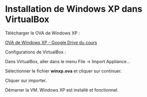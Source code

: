 # Installation de Windows XP dans VirtualBox

Télécharger le OVA de Windows XP :

[OVA de Windows XP - Google Drive du cours](https://drive.google.com/file/d/1P_PG5EDwGXc9SRRxUOW6yzm0a9-EJeCZ/view?usp=sharing)

Configurations de VirtualBox :

Dans VirtualBox, aller dans le menu File -> Import Appliance...

Sélectionner le fichier **winxp.ova** et cliquer sur continuer.

Cliquer sur importer.

Démarrer la VM. Windows XP est installé et fonctionnel.
